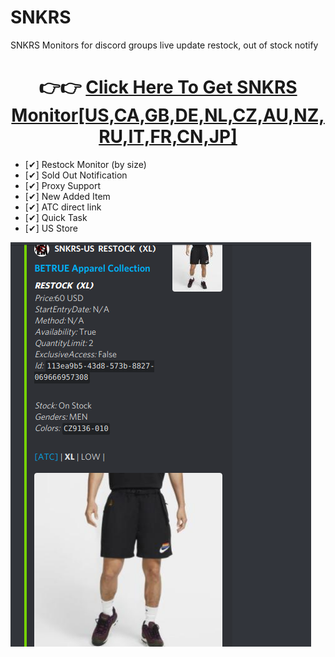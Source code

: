 # SNKRS
SNKRS Monitors for discord groups live update restock, out of stock notify

<center></b><h1>👉👉 <a href="https://atlas-sole.ml/">Click Here To Get SNKRS  Monitor[US,CA,GB,DE,NL,CZ,AU,NZ,RU,IT,FR,CN,JP]</a></h1></b></center>

- [✔] Restock Monitor (by size)
- [✔] Sold Out Notification
- [✔] Proxy Support
- [✔] New Added Item
- [✔] ATC direct link
- [✔] Quick Task
- [✔] US Store
<img src="ss.png" alt="Nike Snkrs Monitor"/>
